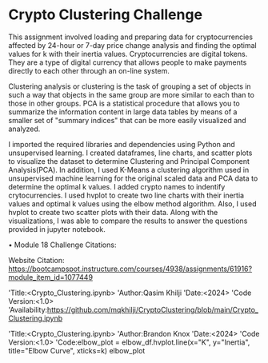 # Crypto Clustering Challenge

This assignment involved loading and preparing data for cryptocurrencies affected by 24-hour or 7-day price change analysis and finding the optimal values for k with their inertia values. Cryptocurrencies are digital tokens. They are a type of digital currency that allows people to make payments directly to each other through an on-line system. 

Clustering analysis or clustering is the task of grouping a set of objects in such a way that objects in the same group are more similar to each than to those in other groups. PCA is a statistical procedure that allows you to summarize the information content in large data tables by means of a smaller set of "summary indices" that can be more easily visualized and analyzed.

I imported the required libraries and dependencies using Python and unsupervised learning. I created dataframes, line charts, and scatter plots to visualize the dataset to determine Clustering and Principal Component Analysis(PCA). In addition, I used K-Means a clustering algorithm used in unsupervised machine learning for the original scaled data and PCA data to determine the optimal k values. I added crypto names to indentify crytocurrencies. I used hvplot to create two line charts with their inertia values and optimal k values using the elbow method algorithm. Also, I used hvplot to create two scatter plots with their data. Along with the visualizations, I was able to compare the results to answer the questions provided in jupyter notebook.

• Module 18 Challenge Citations:

Website Citation: https://bootcampspot.instructure.com/courses/4938/assignments/61916?module_item_id=1077449

'Title:<Crypto_Clustering.ipynb> 'Author:Qasim Khilji 'Date:<2024> 'Code Version:<1.0> 'Availability:https://github.com/mqkhilji/CryptoClustering/blob/main/Crypto_Clustering.ipynb

'Title:<Crypto_Clustering.ipynb> 'Author:Brandon Knox 'Date:<2024> 'Code Version:<1.0> 'Code:elbow_plot = elbow_df.hvplot.line(x="K", y="Inertia", title="Elbow Curve", xticks=k)
elbow_plot

